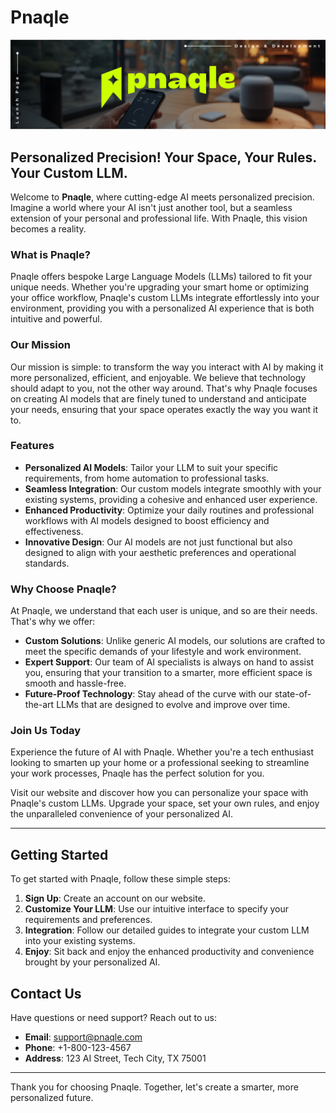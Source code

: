 # **Pnaqle**
![Header](/assets/header.jpg)

## Personalized Precision! Your Space, Your Rules. Your Custom LLM.

Welcome to **Pnaqle**, where cutting-edge AI meets personalized precision. Imagine a world where your AI isn't just another tool, but a seamless extension of your personal and professional life. With Pnaqle, this vision becomes a reality.

### What is Pnaqle?

Pnaqle offers bespoke Large Language Models (LLMs) tailored to fit your unique needs. Whether you're upgrading your smart home or optimizing your office workflow, Pnaqle's custom LLMs integrate effortlessly into your environment, providing you with a personalized AI experience that is both intuitive and powerful.

### Our Mission

Our mission is simple: to transform the way you interact with AI by making it more personalized, efficient, and enjoyable. We believe that technology should adapt to you, not the other way around. That's why Pnaqle focuses on creating AI models that are finely tuned to understand and anticipate your needs, ensuring that your space operates exactly the way you want it to.

### Features

- **Personalized AI Models**: Tailor your LLM to suit your specific requirements, from home automation to professional tasks.
- **Seamless Integration**: Our custom models integrate smoothly with your existing systems, providing a cohesive and enhanced user experience.
- **Enhanced Productivity**: Optimize your daily routines and professional workflows with AI models designed to boost efficiency and effectiveness.
- **Innovative Design**: Our AI models are not just functional but also designed to align with your aesthetic preferences and operational standards.

### Why Choose Pnaqle?

At Pnaqle, we understand that each user is unique, and so are their needs. That's why we offer:

- **Custom Solutions**: Unlike generic AI models, our solutions are crafted to meet the specific demands of your lifestyle and work environment.
- **Expert Support**: Our team of AI specialists is always on hand to assist you, ensuring that your transition to a smarter, more efficient space is smooth and hassle-free.
- **Future-Proof Technology**: Stay ahead of the curve with our state-of-the-art LLMs that are designed to evolve and improve over time.

### Join Us Today

Experience the future of AI with Pnaqle. Whether you're a tech enthusiast looking to smarten up your home or a professional seeking to streamline your work processes, Pnaqle has the perfect solution for you.

Visit our website and discover how you can personalize your space with Pnaqle's custom LLMs. Upgrade your space, set your own rules, and enjoy the unparalleled convenience of your personalized AI.

---

## Getting Started

To get started with Pnaqle, follow these simple steps:

1. **Sign Up**: Create an account on our website.
2. **Customize Your LLM**: Use our intuitive interface to specify your requirements and preferences.
3. **Integration**: Follow our detailed guides to integrate your custom LLM into your existing systems.
4. **Enjoy**: Sit back and enjoy the enhanced productivity and convenience brought by your personalized AI.

## Contact Us

Have questions or need support? Reach out to us:

- **Email**: support@pnaqle.com
- **Phone**: +1-800-123-4567
- **Address**: 123 AI Street, Tech City, TX 75001

---

Thank you for choosing Pnaqle. Together, let's create a smarter, more personalized future.
